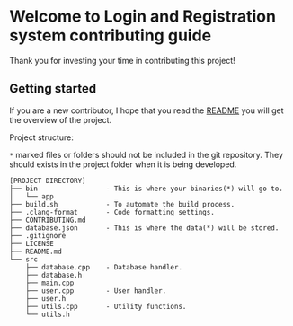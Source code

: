 # Welcome to Login and Registration system contributing guide

Thank you for investing your time in contributing this project!

## Getting started

If you are a new contributor, I hope that you read the [README](README.md) you
will get the overview of the project.

Project structure:

`*` marked files or folders should not be included in the git repository. They
should exists in the project folder when it is being developed.

```
[PROJECT DIRECTORY]
├── bin                 - This is where your binaries(*) will go to.
│   └── app
├── build.sh            - To automate the build process.
├── .clang-format       - Code formatting settings.
├── CONTRIBUTING.md
├── database.json       - This is where the data(*) will be stored.
├── .gitignore
├── LICENSE
├── README.md
└── src
    ├── database.cpp    - Database handler.
    ├── database.h
    ├── main.cpp
    ├── user.cpp        - User handler.
    ├── user.h
    ├── utils.cpp       - Utility functions.
    └── utils.h
```
